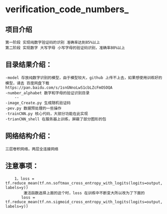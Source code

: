 # verification_code_numbers_

## 项目介绍
    第一阶段 实现纯数字验证码的识别 准确率达到85%以上
    第二阶段 实现数字 大写字母 小写字母的验证码识别，准确率80%以上


## 目录结果介绍：
    -model 存放纯数字识别的模型，由于模型较大，github 上传不上去，如果想使用训练好的模型，请去 百度网盘下载
    https://pan.baidu.com/s/1snGNnoLwS1cbLZcFmOSOQA
    -number_alphabet 数字和字母的验证识别目录
        --
    -image_Create.py 生成随机验证码
    -pev.py 数据预处理的一些操作
    -trainCNN.py 核心代码，大部分功能在此实现
    -trianCNN_shell 在服务器上训练，屏蔽了部分图形的包


## 网络结构介绍：

    三层卷积网络，两层全连接网络
## 注意事项：
        1，loss = tf.reduce_mean(tf.nn.softmax_cross_entropy_with_logits(logits=output, labels=y))
            激活函数选择上面的这个时，loss 在训练中不断变大所以改为了下面的
           loss = tf.reduce_mean(tf.nn.sigmoid_cross_entropy_with_logits(logits=output, labels=y))



